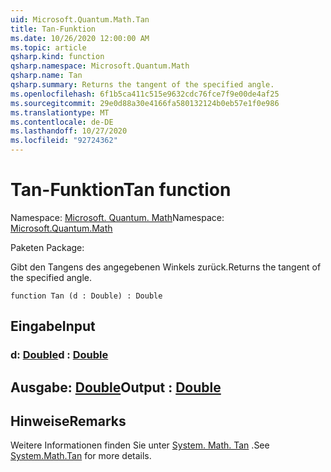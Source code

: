 ```yaml
---
uid: Microsoft.Quantum.Math.Tan
title: Tan-Funktion
ms.date: 10/26/2020 12:00:00 AM
ms.topic: article
qsharp.kind: function
qsharp.namespace: Microsoft.Quantum.Math
qsharp.name: Tan
qsharp.summary: Returns the tangent of the specified angle.
ms.openlocfilehash: 6f1b5ca411c515e9632cdc76fce7f9e00de4af25
ms.sourcegitcommit: 29e0d88a30e4166fa580132124b0eb57e1f0e986
ms.translationtype: MT
ms.contentlocale: de-DE
ms.lasthandoff: 10/27/2020
ms.locfileid: "92724362"
---
```

# <a name="tan-function"></a><span data-ttu-id="faecd-102">Tan-Funktion</span><span class="sxs-lookup"><span data-stu-id="faecd-102">Tan function</span></span>

<span data-ttu-id="faecd-103">Namespace: [Microsoft. Quantum. Math](xref:Microsoft.Quantum.Math)</span><span class="sxs-lookup"><span data-stu-id="faecd-103">Namespace: [Microsoft.Quantum.Math](xref:Microsoft.Quantum.Math)</span></span>

<span data-ttu-id="faecd-104">Paketen [](https://nuget.org/packages/)</span><span class="sxs-lookup"><span data-stu-id="faecd-104">Package: [](https://nuget.org/packages/)</span></span>


<span data-ttu-id="faecd-105">Gibt den Tangens des angegebenen Winkels zurück.</span><span class="sxs-lookup"><span data-stu-id="faecd-105">Returns the tangent of the specified angle.</span></span>

```qsharp
function Tan (d : Double) : Double
```


## <a name="input"></a><span data-ttu-id="faecd-106">Eingabe</span><span class="sxs-lookup"><span data-stu-id="faecd-106">Input</span></span>

### <a name="d--double"></a><span data-ttu-id="faecd-107">d: [Double](xref:microsoft.quantum.lang-ref.double)</span><span class="sxs-lookup"><span data-stu-id="faecd-107">d : [Double](xref:microsoft.quantum.lang-ref.double)</span></span>





## <a name="output--double"></a><span data-ttu-id="faecd-108">Ausgabe: [Double](xref:microsoft.quantum.lang-ref.double)</span><span class="sxs-lookup"><span data-stu-id="faecd-108">Output : [Double](xref:microsoft.quantum.lang-ref.double)</span></span>



## <a name="remarks"></a><span data-ttu-id="faecd-109">Hinweise</span><span class="sxs-lookup"><span data-stu-id="faecd-109">Remarks</span></span>

<span data-ttu-id="faecd-110">Weitere Informationen finden Sie unter [System. Math. Tan](https://docs.microsoft.com/dotnet/api/system.math.tan) .</span><span class="sxs-lookup"><span data-stu-id="faecd-110">See [System.Math.Tan](https://docs.microsoft.com/dotnet/api/system.math.tan) for more details.</span></span>